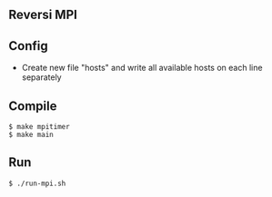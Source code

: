 Reversi MPI
-----------

## Config
- Create new file "hosts" and write all available hosts on each line separately

## Compile

```
$ make mpitimer
$ make main
```

## Run

```
$ ./run-mpi.sh
```
